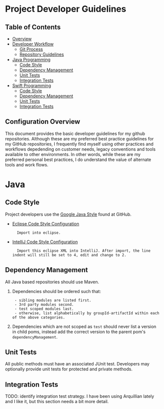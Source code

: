 # Project Developer Guidelines

## Table of Contents

* [Overview](#overview)
* [Developer Workflow](#develper-workflow)
    * [Git Process](#git-process)
    * [Repository Guidelines](#repository-guidelines)
* [Java Programming](#java-programming)
    * [Code Style](#code-style)
    * [Dependency Management](#dependency-management)
    * [Unit Tests](#unit-tests)
    * [Integration Tests](#integration-tests)
* [Swift Programming](#swift-programming)
    * [Code Style](#code-style)
    * [Dependency Management](#dependency-management)
    * [Unit Tests](#unit-tests)
    * [Integration Tests](#integration-tests)

## Configuration Overview

This document provides the basic developer guidelines for my github repositories. Although these are my preferred best practice guidelines for my GitHub repositories, I frequently find myself using other practices and workflows depedending on customer needs, legacy conventions and tools available to other environments. In other words, while these are my preferred personal best practices, I do understand the value of alternate tools and work flows.

# Java
## Code Style

Project developers use the [Google Java Style](http://google.github.io/styleguide/javaguide.html) found at GitHub.

* [Eclipse Code Style Configuration](https://github.com/google/styleguide/blob/gh-pages/eclipse-java-google-style.xml)

        Import into eclipse.

* [IntelliJ Code Style Configuration](https://github.com/google/styleguide/blob/gh-pages/eclipse-java-google-style.xml)

        Import this eclipse XML into IntelliJ. After import, the line indent will still be set to 4, edit and change to 2.

## Dependency Management        

All Java based repositories should use Maven.

1) Dependencies should be ordered such that:

        - sibling modules are listed first.
        - 3rd party modules second.
        - test scoped modules last.
        - otherwise, list alphabetically by groupId-artifactId within each of the above categories.
       
2) Dependencies which are not scoped as `test` should never list a version in child poms,
instead add the correct version to the parent pom's `dependencyManagement`. 

## Unit Tests

All public methods must have an associated JUnit test. Developers may optionally provide unit
tests for protected and private methods.

## Integration Tests

TODO: identify integration test strategy. I have been using Arquillian lately and I like it, but this section needs a bit more detail.
        





